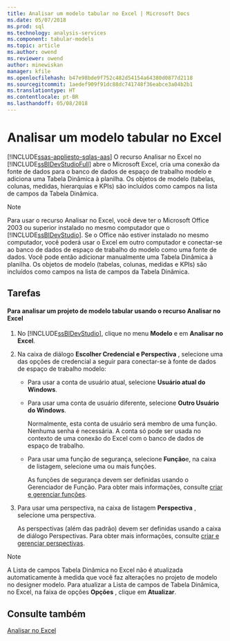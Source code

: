 ```yaml
---
title: Analisar um modelo tabular no Excel | Microsoft Docs
ms.date: 05/07/2018
ms.prod: sql
ms.technology: analysis-services
ms.component: tabular-models
ms.topic: article
ms.author: owend
ms.reviewer: owend
author: minewiskan
manager: kfile
ms.openlocfilehash: b47e98bde9f752c482d54154a64380d0877d2118
ms.sourcegitcommit: 1aedef909f91dc88dc741748f36eabce3a04b2b1
ms.translationtype: HT
ms.contentlocale: pt-BR
ms.lasthandoff: 05/08/2018
---
```

# <a name="analyze-a-tabular-model-in-excel"></a>Analisar um modelo tabular no Excel  
[!INCLUDE[ssas-appliesto-sqlas-aas](../../includes/ssas-appliesto-sqlas-aas.md)]
  O recurso Analisar no Excel no [!INCLUDE[ssBIDevStudioFull](../../includes/ssbidevstudiofull-md.md)] abre o Microsoft Excel, cria uma conexão da fonte de dados para o banco de dados de espaço de trabalho modelo e adiciona uma Tabela Dinâmica à planilha. Os objetos de modelo (tabelas, colunas, medidas, hierarquias e KPIs) são incluídos como campos na lista de campos da Tabela Dinâmica.  
  
> [!NOTE]  
>  Para usar o recurso Analisar no Excel, você deve ter o Microsoft Office 2003 ou superior instalado no mesmo computador que o [!INCLUDE[ssBIDevStudio](../../includes/ssbidevstudio-md.md)]. Se o Office não estiver instalado no mesmo computador, você poderá usar o Excel em outro computador e conectar-se ao banco de dados de espaço de trabalho do modelo como uma fonte de dados. Você pode então adicionar manualmente uma Tabela Dinâmica à planilha. Os objetos de modelo (tabelas, colunas, medidas e KPIs) são incluídos como campos na lista de campos da Tabela Dinâmica.  
  
## <a name="tasks"></a>Tarefas  
  
#### <a name="to-analyze-a-tabular-model-project-by-using-the-analyze-in-excel-feature"></a>Para analisar um projeto de modelo tabular usando o recurso Analisar no Excel  
  
1.  No [!INCLUDE[ssBIDevStudio](../../includes/ssbidevstudio-md.md)], clique no menu **Modelo** e em **Analisar no Excel**.  
  
2.  Na caixa de diálogo **Escolher Credencial e Perspectiva** , selecione uma das opções de credencial a seguir para conectar-se à fonte de dados de espaço de trabalho modelo:  
  
    -   Para usar a conta de usuário atual, selecione **Usuário atual do Windows**.  
  
    -   Para usar uma conta de usuário diferente, selecione **Outro Usuário do Windows**.  
  
         Normalmente, esta conta de usuário será membro de uma função. Nenhuma senha é necessária. A conta só pode ser usada no contexto de uma conexão do Excel com o banco de dados de espaço de trabalho.  
  
    -   Para usar uma função de segurança, selecione **Função**e, na caixa de listagem, selecione uma ou mais funções.  
  
         As funções de segurança devem ser definidas usando o Gerenciador de Função. Para obter mais informações, consulte [criar e gerenciar funções](../../analysis-services/tabular-models/create-and-manage-roles-ssas-tabular.md).  
  
3.  Para usar uma perspectiva, na caixa de listagem **Perspectiva** , selecione uma perspectiva.  
  
     As perspectivas (além das padrão) devem ser definidas usando a caixa de diálogo Perspectivas. Para obter mais informações, consulte [criar e gerenciar perspectivas](../../analysis-services/tabular-models/create-and-manage-perspectives-ssas-tabular.md).  
  
> [!NOTE]  
>  A Lista de campos Tabela Dinâmica no Excel não é atualizada automaticamente à medida que você faz alterações no projeto de modelo no designer modelo. Para atualizar a Lista de campos de Tabela Dinâmica, no Excel, na faixa de opções **Opções** , clique em **Atualizar**.  
  
## <a name="see-also"></a>Consulte também  
 [Analisar no Excel](../../analysis-services/tabular-models/analyze-in-excel-ssas-tabular.md)  
  
  
